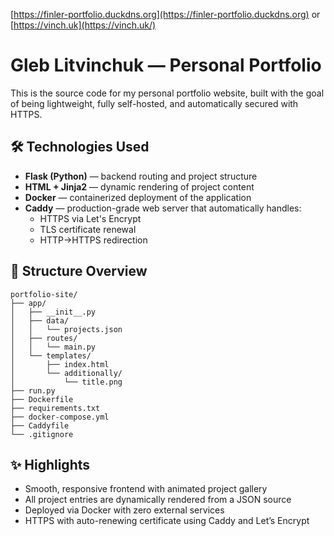 [https://finler-portfolio.duckdns.org](https://finler-portfolio.duckdns.org)
or
[https://vinch.uk](https://vinch.uk/)

# Gleb Litvinchuk — Personal Portfolio

This is the source code for my personal portfolio website, built with the goal of being lightweight, fully self-hosted, and automatically secured with HTTPS.

## 🛠️ Technologies Used

- **Flask (Python)** — backend routing and project structure
- **HTML + Jinja2** — dynamic rendering of project content
- **Docker** — containerized deployment of the application
- **Caddy** — production-grade web server that automatically handles:
  - HTTPS via Let's Encrypt
  - TLS certificate renewal
  - HTTP→HTTPS redirection

## 🧱 Structure Overview

```text
portfolio-site/
├── app/
│   ├── __init__.py
│   ├── data/
│   │   └── projects.json
│   ├── routes/
│   │   └── main.py
│   └── templates/
│       ├── index.html
│       └── additionally/
│           └── title.png
├── run.py
├── Dockerfile
├── requirements.txt
├── docker-compose.yml
├── Caddyfile
└── .gitignore
```

## ✨ Highlights

- Smooth, responsive frontend with animated project gallery
- All project entries are dynamically rendered from a JSON source
- Deployed via Docker with zero external services
- HTTPS with auto-renewing certificate using Caddy and Let’s Encrypt
